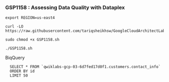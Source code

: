 ### GSP1158 :  Assessing Data Quality with Dataplex 

```
export REGION=us-east4
```

```
curl -LO https://raw.githubusercontent.com/tariqsheikhsw/GoogleCloudArchitectLabs/main/Solutions/GSP1158.sh

sudo chmod +x GSP1158.sh

./GSP1158.sh
```

BiqQuery
```
  SELECT * FROM `qwiklabs-gcp-03-6d7fed17d0f1.customers.contact_info`
  ORDER BY id
  LIMIT 50
```

